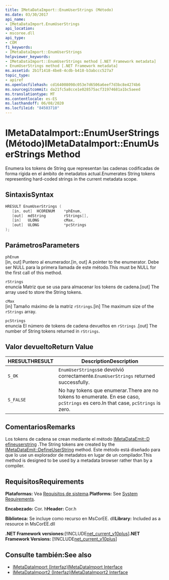 ```yaml
---
title: IMetaDataImport::EnumUserStrings (Método)
ms.date: 03/30/2017
api_name:
- IMetaDataImport.EnumUserStrings
api_location:
- mscoree.dll
api_type:
- COM
f1_keywords:
- IMetaDataImport::EnumUserStrings
helpviewer_keywords:
- IMetaDataImport::EnumUserStrings method [.NET Framework metadata]
- EnumUserStrings method [.NET Framework metadata]
ms.assetid: 2b1f1418-4be8-4cdb-b418-b3abccc527a7
topic_type:
- apiref
ms.openlocfilehash: cd164008098c053e7d6506a6eef7d3bc8e4274b6
ms.sourcegitcommit: da21fc5a8cce1e028575acf31974681a1bc5aeed
ms.translationtype: MT
ms.contentlocale: es-ES
ms.lasthandoff: 06/08/2020
ms.locfileid: "84503710"
---
```

# <a name="imetadataimportenumuserstrings-method"></a><span data-ttu-id="10feb-102">IMetaDataImport::EnumUserStrings (Método)</span><span class="sxs-lookup"><span data-stu-id="10feb-102">IMetaDataImport::EnumUserStrings Method</span></span>
<span data-ttu-id="10feb-103">Enumera los tokens de String que representan las cadenas codificadas de forma rígida en el ámbito de metadatos actual.</span><span class="sxs-lookup"><span data-stu-id="10feb-103">Enumerates String tokens representing hard-coded strings in the current metadata scope.</span></span>  
  
## <a name="syntax"></a><span data-ttu-id="10feb-104">Sintaxis</span><span class="sxs-lookup"><span data-stu-id="10feb-104">Syntax</span></span>  
  
```cpp  
HRESULT EnumUserStrings (  
   [in, out]  HCORENUM    *phEnum,  
   [out]  mdString        rStrings[],  
   [in]   ULONG           cMax,  
   [out]  ULONG           *pcStrings  
);  
```  
  
## <a name="parameters"></a><span data-ttu-id="10feb-105">Parámetros</span><span class="sxs-lookup"><span data-stu-id="10feb-105">Parameters</span></span>  
 `phEnum`  
 <span data-ttu-id="10feb-106">[in, out] Puntero al enumerador.</span><span class="sxs-lookup"><span data-stu-id="10feb-106">[in, out] A pointer to the enumerator.</span></span> <span data-ttu-id="10feb-107">Debe ser NULL para la primera llamada de este método.</span><span class="sxs-lookup"><span data-stu-id="10feb-107">This must be NULL for the first call of this method.</span></span>  
  
 `rStrings`  
 <span data-ttu-id="10feb-108">enuncia Matriz que se usa para almacenar los tokens de cadena.</span><span class="sxs-lookup"><span data-stu-id="10feb-108">[out] The array used to store the String tokens.</span></span>  
  
 `cMax`  
 <span data-ttu-id="10feb-109">[in] Tamaño máximo de la matriz `rStrings`.</span><span class="sxs-lookup"><span data-stu-id="10feb-109">[in] The maximum size of the `rStrings` array.</span></span>  
  
 `pcStrings`  
 <span data-ttu-id="10feb-110">enuncia El número de tokens de cadena devueltos en `rStrings` .</span><span class="sxs-lookup"><span data-stu-id="10feb-110">[out] The number of String tokens returned in `rStrings`.</span></span>  
  
## <a name="return-value"></a><span data-ttu-id="10feb-111">Valor devuelto</span><span class="sxs-lookup"><span data-stu-id="10feb-111">Return Value</span></span>  
  
|<span data-ttu-id="10feb-112">HRESULT</span><span class="sxs-lookup"><span data-stu-id="10feb-112">HRESULT</span></span>|<span data-ttu-id="10feb-113">Description</span><span class="sxs-lookup"><span data-stu-id="10feb-113">Description</span></span>|  
|-------------|-----------------|  
|`S_OK`|<span data-ttu-id="10feb-114">`EnumUserStrings`se devolvió correctamente.</span><span class="sxs-lookup"><span data-stu-id="10feb-114">`EnumUserStrings` returned successfully.</span></span>|  
|`S_FALSE`|<span data-ttu-id="10feb-115">No hay tokens que enumerar.</span><span class="sxs-lookup"><span data-stu-id="10feb-115">There are no tokens to enumerate.</span></span> <span data-ttu-id="10feb-116">En ese caso, `pcStrings` es cero.</span><span class="sxs-lookup"><span data-stu-id="10feb-116">In that case, `pcStrings` is zero.</span></span>|  
  
## <a name="remarks"></a><span data-ttu-id="10feb-117">Comentarios</span><span class="sxs-lookup"><span data-stu-id="10feb-117">Remarks</span></span>  
 <span data-ttu-id="10feb-118">Los tokens de cadena se crean mediante el método [IMetaDataEmit::D efineuserstring](imetadataemit-defineuserstring-method.md) .</span><span class="sxs-lookup"><span data-stu-id="10feb-118">The String tokens are created by the [IMetaDataEmit::DefineUserString](imetadataemit-defineuserstring-method.md) method.</span></span> <span data-ttu-id="10feb-119">Este método está diseñado para que lo use un explorador de metadatos en lugar de un compilador.</span><span class="sxs-lookup"><span data-stu-id="10feb-119">This method is designed to be used by a metadata browser rather than by a compiler.</span></span>  
  
## <a name="requirements"></a><span data-ttu-id="10feb-120">Requisitos</span><span class="sxs-lookup"><span data-stu-id="10feb-120">Requirements</span></span>  
 <span data-ttu-id="10feb-121">**Plataformas:** Vea [Requisitos de sistema](../../get-started/system-requirements.md).</span><span class="sxs-lookup"><span data-stu-id="10feb-121">**Platforms:** See [System Requirements](../../get-started/system-requirements.md).</span></span>  
  
 <span data-ttu-id="10feb-122">**Encabezado:** Cor. h</span><span class="sxs-lookup"><span data-stu-id="10feb-122">**Header:** Cor.h</span></span>  
  
 <span data-ttu-id="10feb-123">**Biblioteca:** Se incluye como recurso en MsCorEE. dll</span><span class="sxs-lookup"><span data-stu-id="10feb-123">**Library:** Included as a resource in MsCorEE.dll</span></span>  
  
 <span data-ttu-id="10feb-124">**.NET Framework versiones:**[!INCLUDE[net_current_v10plus](../../../../includes/net-current-v10plus-md.md)]</span><span class="sxs-lookup"><span data-stu-id="10feb-124">**.NET Framework Versions:** [!INCLUDE[net_current_v10plus](../../../../includes/net-current-v10plus-md.md)]</span></span>  
  
## <a name="see-also"></a><span data-ttu-id="10feb-125">Consulte también:</span><span class="sxs-lookup"><span data-stu-id="10feb-125">See also</span></span>

- [<span data-ttu-id="10feb-126">IMetaDataImport (Interfaz)</span><span class="sxs-lookup"><span data-stu-id="10feb-126">IMetaDataImport Interface</span></span>](imetadataimport-interface.md)
- [<span data-ttu-id="10feb-127">IMetaDataImport2 (Interfaz)</span><span class="sxs-lookup"><span data-stu-id="10feb-127">IMetaDataImport2 Interface</span></span>](imetadataimport2-interface.md)
